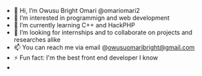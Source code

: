 - 👋 Hi, I’m Owusu Bright Omari @omariomari2
- 👀 I’m interested in programmign and web development
- 🌱 I’m currently learning C++ and HackPHP
- 💞️ I’m looking for internships and to collaborate on projects and researches alike
- 📫 You can reach me via email @owusuomaribright@gmail.com
- ⚡ Fun fact: I'm the best front end developer I know
- 

<!---
omariomari2/omariomari2 is a ✨ special ✨ repository because its `README.md` (this file) appears on your GitHub profile.
You can click the Preview link to take a look at your changes.
--->
